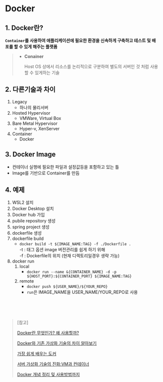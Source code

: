# Docker

## 1. Docker란?
**`Container`를 사용하여 애플리케이션에 필요한 환경을 신속하게 구축하고 테스트 및 배포를 할 수 있게 해주는 플랫폼**

> - **Conainer**
> 
>   Host OS 상에서 리소스를 논리적으로 구분하여 별도의 서버인 것 처럼 사용할 수 있게하는 기술

## 2. 다른기술과 차이
1. Legacy
   - 하나의 물리서버
2. Hosted Hypervisor
   - VMWare, Virtual Box
3. Bare Metal Hypervisor
   - Hyper-v, XenServer
4. Container
   - Docker

## 3. Docker Image
- 컨테이너 실행에 필요한 파일과 설정값등을 포함하고 있는 틀
- Image를 기반으로 Container를 만듬

## 4. 예제

1. WSL2 설치
2. Docker Desktop 설치
3. Docker hub 가입
4. pubile repository 생성
5. spring project 생성
6. dockerfile 생성
7. dockerfile build
   - <code>docker build -t ${IMAGE_NAME:TAG} -f ./Dockerfile .</code><br>
   -t : 태그 옵션 image 버전관리를 쉽게 하기 위해<br>
   -f : Dockerfile의 위치 (현재 디렉토리일경우 생략 가능)
8. docker run
   1. local
      - <code>docker run --name &{CONTAINER_NAME} -d -p ${HOST_PORT}&#58;&#36;{CONTAINER_PORT} ${IMAGE_NAME:TAG}</code>
   2. remote
      - <code>docker push ${USER_NAME}/&#36;{YOUR_REPO}</code>
      - `run`은 IMAGE_NAME을 USER_NAME/YOUR_REPO로 사용

<br>
<br>
<br>

> [참고]
> 
> [Docker란 무엇인가? 왜 사용할까?](https://myjamong.tistory.com/297)
>
> [Docker와 기존 가상화 기술의 차이 알아보기](https://devlog-wjdrbs96.tistory.com/279?category=902375)
>
> [가장 쉽게 배우는 도커](https://www.youtube.com/watch?v=hWPv9LMlme8)
>
> [서버 가상화 기술의 진화:VM과 컨테이너](https://library.gabia.com/contents/infrahosting/7426/)
> 
> [Docker 개념 정리 및 사용방법까지](https://cultivo-hy.github.io/docker/image/usage/2019/03/14/Docker%EC%A0%95%EB%A6%AC/)